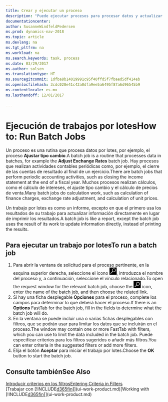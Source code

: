 ```yaml
---
title: Crear y ejecutar un proceso
description: "Puede ejecutar procesos para procesar datos y actualizar la información, por ejemplo, para actividades contables periódicas o para cálculos."
documentationcenter: 
author: SusanneWindfeldPedersen
ms.prod: dynamics-nav-2018
ms.topic: article
ms.devlang: na
ms.tgt_pltfrm: na
ms.workload: na
ms.search.keywords: task, process
ms.date: 03/29/2017
ms.author: solsen
ms.translationtype: HT
ms.sourcegitcommit: 1dfba8b14019991c95f40ffd5f7fbaed5df414eb
ms.openlocfilehash: 3cdc028e41c42a0dfa9ee5a6495f87a6d96545b9
ms.contentlocale: es-mx
ms.lasthandoff: 12/01/2017

---
```

# <a name="how-to-run-batch-jobs"></a><span data-ttu-id="0e414-103">Ejecución de trabajos por lotes</span><span class="sxs-lookup"><span data-stu-id="0e414-103">How to: Run Batch Jobs</span></span>
<span data-ttu-id="0e414-104">Un proceso es una rutina que procesa datos por lotes, por ejemplo, el proceso **Ajustar tipo cambio**.</span><span class="sxs-lookup"><span data-stu-id="0e414-104">A batch job is a routine that processes data in batches, for example the **Adjust Exchange Rates** batch job.</span></span> <span data-ttu-id="0e414-105">Hay procesos que realizan actividades contables periódicas como, por ejemplo, el cierre de las cuentas de resultado al final de un ejercicio.</span><span class="sxs-lookup"><span data-stu-id="0e414-105">There are batch jobs that perform periodic accounting activities, such as closing the income statement at the end of a fiscal year.</span></span> <span data-ttu-id="0e414-106">Muchos procesos realizan cálculos, como el cálculo de intereses, el ajuste tipo cambio y el cálculo de precios de venta.</span><span class="sxs-lookup"><span data-stu-id="0e414-106">Many batch jobs do calculation work, such as calculation of finance charges, exchange rate adjustment, and calculation of unit prices.</span></span>

<span data-ttu-id="0e414-107">Un trabajo por lotes es como un informe, excepto en que el primero usa los resultados de su trabajo para actualizar información directamente en lugar de imprimir los resultados.</span><span class="sxs-lookup"><span data-stu-id="0e414-107">A batch job is like a report, except the batch job uses the result of its work to update information directly, instead of printing the results.</span></span>

## <a name="to-run-a-batch-job"></a><span data-ttu-id="0e414-108">Para ejecutar un trabajo por lotes</span><span class="sxs-lookup"><span data-stu-id="0e414-108">To run a batch job</span></span>
1. <span data-ttu-id="0e414-109">Para abrir la ventana de solicitud para el proceso pertinente, en la esquina superior derecha, seleccione el icono ![Buscar página o informe](media/ui-search/search_small.png "icono Buscar página o informe"), introduzca el nombre del proceso y, a continuación, seleccione el vínculo relacionado.</span><span class="sxs-lookup"><span data-stu-id="0e414-109">To open the request window for the relevant batch job, choose the ![Search for Page or Report](media/ui-search/search_small.png "Search for Page or Report icon") icon, enter the name of the batch job, and then choose the related link.</span></span>
2. <span data-ttu-id="0e414-110">Si hay una ficha desplegable **Opciones** para el proceso, complete los campos para determinar lo que deberá hacer el proceso.</span><span class="sxs-lookup"><span data-stu-id="0e414-110">If there is an **Options** FastTab for the batch job, fill in the fields to determine what the batch job will do.</span></span>
3. <span data-ttu-id="0e414-111">En la ventana se puede incluir una o varias fichas desplegables con filtros, que se podrán usar para limitar los datos que se incluirán en el proceso.</span><span class="sxs-lookup"><span data-stu-id="0e414-111">The window may contain one or more FastTab with filters, which you can use to limit the data included in the batch job.</span></span> <span data-ttu-id="0e414-112">Puede especificar criterios para los filtros sugeridos o añadir más filtros.</span><span class="sxs-lookup"><span data-stu-id="0e414-112">You can enter criteria in the suggested filters or add more filters.</span></span>
4. <span data-ttu-id="0e414-113">Elija el botón **Aceptar** para iniciar el trabajo por lotes.</span><span class="sxs-lookup"><span data-stu-id="0e414-113">Choose the **OK** button to start the batch job.</span></span>

## <a name="see-also"></a><span data-ttu-id="0e414-114">Consulte también</span><span class="sxs-lookup"><span data-stu-id="0e414-114">See Also</span></span>
[<span data-ttu-id="0e414-115">Introducir criterios en los filtros</span><span class="sxs-lookup"><span data-stu-id="0e414-115">Entering Criteria in Filters</span></span>](ui-enter-criteria-filters.md)  
<span data-ttu-id="0e414-116">[Trabajar con [!INCLUDE[d365fin](includes/d365fin_md.md)]](ui-work-product.md)</span><span class="sxs-lookup"><span data-stu-id="0e414-116">[Working with [!INCLUDE[d365fin](includes/d365fin_md.md)]](ui-work-product.md)</span></span>

